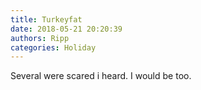 ```yaml
---
title: Turkeyfat
date: 2018-05-21 20:20:39
authors: Ripp
categories: Holiday
---
```


 Several were scared i heard. I would be too.